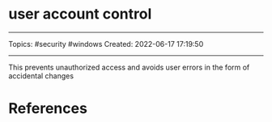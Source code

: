 # user account control
---
Topics: #security #windows
Created: 2022-06-17 17:19:50

---

This prevents unauthorized access and avoids user errors in the form of accidental changes

# References
